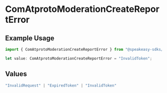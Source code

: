 # ComAtprotoModerationCreateReportError

## Example Usage

```typescript
import { ComAtprotoModerationCreateReportError } from "@speakeasy-sdks/bluesky/models/errors";

let value: ComAtprotoModerationCreateReportError = "InvalidToken";
```

## Values

```typescript
"InvalidRequest" | "ExpiredToken" | "InvalidToken"
```